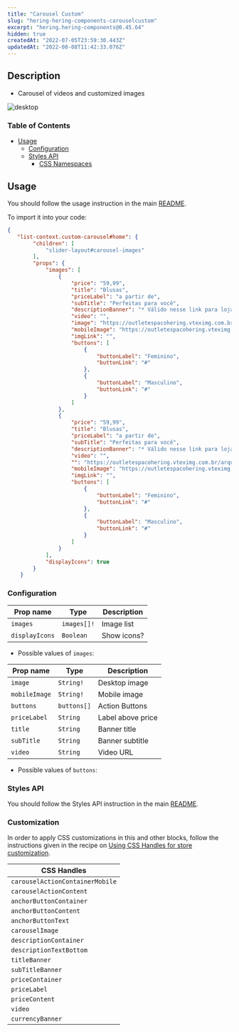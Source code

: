 ```yaml
---
title: "Carousel Custom"
slug: "hering-hering-components-carouselcustom"
excerpt: "hering.hering-components@0.45.64"
hidden: true
createdAt: "2022-07-05T23:59:30.443Z"
updatedAt: "2022-08-08T11:42:33.076Z"
---
```

## Description

- Carousel of videos and customized images

![desktop](https://res.cloudinary.com/acct/image/upload/v1600198530/acct/banner_bsra4t.png)

### Table of Contents

- [Usage](#usage)
  - [Configuration](#configuration)
  - [Styles API](#styles-api)
    - [CSS Namespaces](#css-namespaces)

## Usage

You should follow the usage instruction in the main [README](/README.md#usage).

To import it into your code:

```JSON
{
   "list-context.custom-carousel#home": {
        "children": [
            "slider-layout#carousel-images"
        ],
        "props": {
            "images": [
                {
                    "price": "59,99",
                    "title": "Blusas",
                    "priceLabel": "a partir de",
                    "subTitle": "Perfeitas para você",
                    "descriptionBanner": "* Válido nesse link para loja virtual Hering Outlet.",
                    "video": "",
                    "image": "https://outletespacohering.vteximg.com.br/arquivos/banner-mobile-home.jpg",
                    "mobileImage": "https://outletespacohering.vteximg.com.br/arquivos/banner-mobile-home.jpg",
                    "imgLink": "",
                    "buttons": [
                        {
                            "buttonLabel": "Feminino",
                            "buttonLink": "#"
                        },
                        {
                            "buttonLabel": "Masculino",
                            "buttonLink": "#"
                        }
                    ]
                },
                {
                    "price": "59,99",
                    "title": "Blusas",
                    "priceLabel": "a partir de",
                    "subTitle": "Perfeitas para você",
                    "descriptionBanner": "* Válido nesse link para loja virtual Hering Outlet.",
                    "video": "",
                    "": "https://outletespacohering.vteximg.com.br/arquivos/banner-mobile-home.jpg",
                    "mobileImage": "https://outletespacohering.vteximg.com.br/arquivos/banner-mobile-home.jpg",
                    "imgLink": "",
                    "buttons": [
                        {
                            "buttonLabel": "Feminino",
                            "buttonLink": "#"
                        },
                        {
                            "buttonLabel": "Masculino",
                            "buttonLink": "#"
                        }
                    ]
                }
            ],
            "displayIcons": true
        }
    }
```

### Configuration

| Prop name      | Type        | Description |
| -------------- | ----------- | ----------- |
| `images`       | `images[]!` | Image list  |
| `displayIcons` | `Boolean`   | Show icons? |

- Possible values of `images`:

| Prop name     | Type        | Description       |
| ------------- | ----------- | ----------------- |
| `image`       | `String!`   | Desktop image     |
| `mobileImage` | `String!`   | Mobile image      |
| `buttons`     | `buttons[]` | Action Buttons    |
| `priceLabel`  | `String`    | Label above price |
| `title`       | `String`    | Banner title      |
| `subTitle`    | `String`    | Banner subtitle   |
| `video`       | `String`    | Video URL         |

- Possible values of `buttons`:

### Styles API

You should follow the Styles API instruction in the main [README](/README.md#styles-api).

### Customization

In order to apply CSS customizations in this and other blocks, follow the instructions given in the recipe on [Using CSS Handles for store customization](https://vtex.io/docs/recipes/style/using-css-handles-for-store-customization).

| CSS Handles                     |
| ------------------------------- |
| `carouselActionContainerMobile` |
| `carouselActionContent`         |
| `anchorButtonContainer`         |
| `anchorButtonContent`           |
| `anchorButtonText`              |
| `carouselImage`                 |
| `descriptionContainer`          |
| `descriptionTextBottom`         |
| `titleBanner`                   |
| `subTitleBanner`                |
| `priceContainer`                |
| `priceLabel`                    |
| `priceContent`                  |
| `video`                         |
| `currencyBanner`                |